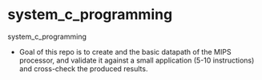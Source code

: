 # system_c_programming
system_c_programming


* Goal of this repo is to create and the basic datapath of the MIPS processor, 
and validate it against a small application (5-10 instructions) and cross-check the 
produced results.
